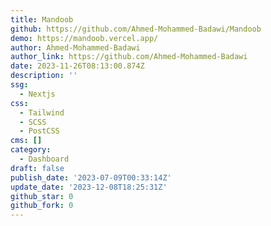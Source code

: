 ```yaml
---
title: Mandoob
github: https://github.com/Ahmed-Mohammed-Badawi/Mandoob
demo: https://mandoob.vercel.app/
author: Ahmed-Mohammed-Badawi
author_link: https://github.com/Ahmed-Mohammed-Badawi
date: 2023-11-26T08:13:00.874Z
description: ''
ssg:
  - Nextjs
css:
  - Tailwind
  - SCSS
  - PostCSS
cms: []
category:
  - Dashboard
draft: false
publish_date: '2023-07-09T00:33:14Z'
update_date: '2023-12-08T18:25:31Z'
github_star: 0
github_fork: 0
---
```

